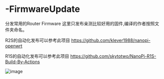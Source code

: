 # -FirmwareUpdate
分发常用的Router Firmware
这里只发布亲测比较好用的固件,编译的作者按照文件夹命名。

R2S的自动化发布可以参考此项目
https://github.com/klever1988/nanopi-openwrt

R1S的自动化发布可以参考此项目
https://github.com/skytotwo/NanoPi-R1S-Build-By-Actions


![image](https://github.com/ligl0702/-FirmwareUpdate/blob/master/readme.jpg)
